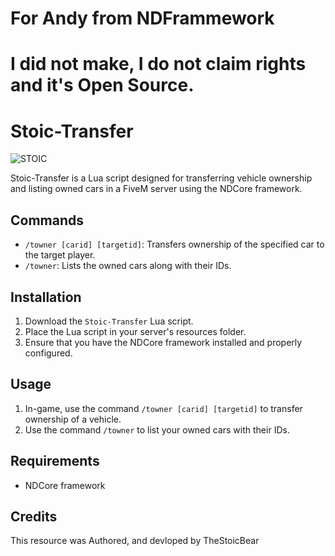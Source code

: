 # For Andy from NDFrammework
# I did not make, I do not claim rights and it's Open Source.


# Stoic-Transfer
![STOIC](https://github.com/TheStoicBear/Stoic-Transfer/assets/112611821/aceb93d0-f999-4750-b0b6-4a094a61f4a1)

Stoic-Transfer is a Lua script designed for transferring vehicle ownership and listing owned cars in a FiveM server using the NDCore framework.

## Commands

- `/towner [carid] [targetid]`: Transfers ownership of the specified car to the target player.
- `/towner`: Lists the owned cars along with their IDs.

## Installation

1. Download the `Stoic-Transfer` Lua script.
2. Place the Lua script in your server's resources folder.
3. Ensure that you have the NDCore framework installed and properly configured.

## Usage

1. In-game, use the command `/towner [carid] [targetid]` to transfer ownership of a vehicle.
2. Use the command `/towner` to list your owned cars with their IDs.

## Requirements

- NDCore framework

## Credits

This resource was Authored, and devloped by 
TheStoicBear

